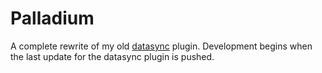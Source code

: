 # Palladium
A complete rewrite of my old [datasync](https://github.com/tornrpg/datasync) plugin. Development begins when the last update for the datasync plugin is pushed.